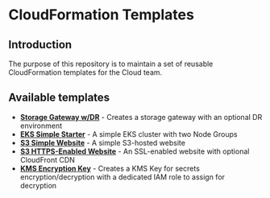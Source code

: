 # CloudFormation Templates

## Introduction

The purpose of this repository is to maintain a set of reusable CloudFormation templates for the Cloud team.

## Available templates

* **[Storage Gateway w/DR](storage-gateway/readme.md)** - Creates a storage gateway with an optional DR environment
* **[EKS Simple Starter](eks/README.md)** - A simple EKS cluster with two Node Groups
* **[S3 Simple Website](s3/simple-website.yml)** - A simple S3-hosted website
* **[S3 HTTPS-Enabled Website](s3/https-website.yml)** - An SSL-enabled website with optional CloudFront CDN
* **[KMS Encryption Key](secrets/kms.yml)** - Creates a KMS Key for secrets encryption/decryption with a dedicated IAM role to assign for decryption

